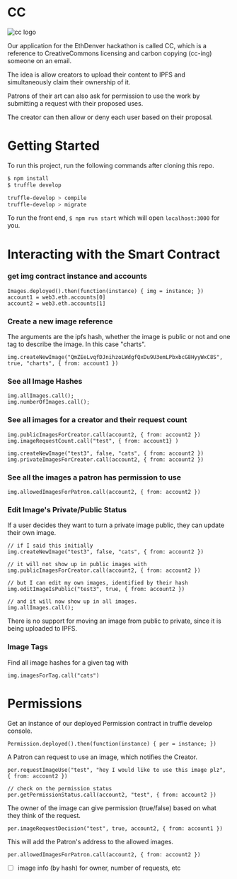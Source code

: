 # CC

![cc logo](https://imgur.com/a/F9Yde)

Our application for the EthDenver hackathon is called CC, which is a reference to CreativeCommons licensing and carbon copying (cc-ing) someone on an email.

The idea is allow creators to upload their content to IPFS and simultaneously claim their ownership of it.

Patrons of their art can also ask for permission to use the work by submitting a request with their proposed uses.

The creator can then allow or deny each user based on their proposal.

# Getting Started

To run this project, run the following commands after cloning this repo.

```bash
$ npm install
$ truffle develop

truffle-develop > compile
truffle-develop > migrate
```

To run the front end, `$ npm run start` which will open `localhost:3000` for you.

# Interacting with the Smart Contract

### get img contract instance and accounts

```solidity
Images.deployed().then(function(instance) { img = instance; })
account1 = web3.eth.accounts[0]
account2 = web3.eth.accounts[1]
```

### Create a new image reference

The arguments are the ipfs hash, whether the image is public or not and one tag to describe the image. In this case "charts".

```solidity
img.createNewImage("QmZEeLvqfDJnihzoLWdgfQxDu9U3emLPbxbcG8HyyWxC8S", true, "charts", { from: account1 })
```

### See all Image Hashes

```solidity
img.allImages.call();
img.numberOfImages.call();
```


### See all images for a creator and their request count

```solidity
img.publicImagesForCreator.call(account2, { from: account2 })
img.imageRequestCount.call("test", { from: account1} )

img.createNewImage("test3", false, "cats", { from: account2 })
img.privateImagesForCreator.call(account2, { from: account2 })
```

### See all the images a patron has permission to use

```solidity
img.allowedImagesForPatron.call(account2, { from: account2 })
```

### Edit Image's Private/Public Status
If a user decides they want to turn a private image public, they can update their own image.

```solidity
// if I said this initially
img.createNewImage("test3", false, "cats", { from: account2 })

// it will not show up in public images with
img.publicImagesForCreator.call(account2, { from: account2 })

// but I can edit my own images, identified by their hash
img.editImageIsPublic("test3", true, { from: account2 })

// and it will now show up in all images.
img.allImages.call();
```

There is no support for moving an image from public to private, since it is being uploaded to IPFS.

### Image Tags

Find all image hashes for a given tag with

```solidity
img.imagesForTag.call("cats")
```

# Permissions

Get an instance of our deployed Permission contract in truffle develop console.

```solidity
Permission.deployed().then(function(instance) { per = instance; })
```

A Patron can request to use an image, which notifies the Creator.

```solidity
per.requestImageUse("test", "hey I would like to use this image plz", { from: account2 })

// check on the permission status
per.getPermissionStatus.call(account2, "test", { from: account2 })
```

The owner of the image can give permission (true/false) based on what they think of the request.

```solidity
per.imageRequestDecision("test", true, account2, { from: account1 })
```

This will add the Patron's address to the allowed images.

```solidity
per.allowedImagesForPatron.call(account2, { from: account2 })
```


* [ ] image info (by hash) for owner, number of requests, etc

